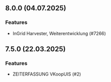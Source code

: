 
## 8.0.0 (04.07.2025)

### Features

* InGrid Harvester, Weiterentwicklung (#7266)

    
## 7.5.0 (22.03.2025)

### Features

* ZEITERFASSUNG VKoopUIS (#2)

    